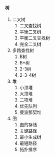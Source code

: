 #### 树

1. 二叉树
   1. 二叉查找树
   2. 平衡二叉树
   3. 平衡二叉查找树
   4. 完全二叉树
2. 多路查找树
   1. B树
   2. B+树
   3. 2-3树
   4. 2-3-4树
3. 堆
   1. 小顶堆
   2. 大顶堆
   3. 二项堆
   4. 优先队列
   5. 斐波那契堆
4. 图
   1. 图的存储
   2. 关键路径
   3. 最小生成树
   4. 最短路径
   5. 拓扑排序